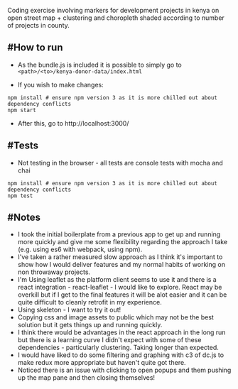 Coding exercise involving markers for development projects in kenya on open street map + clustering and choropleth shaded according to number of projects in county.

#How to run
-----------

- As the bundle.js is included it is possible to simply go to `<path>/<to>/kenya-donor-data/index.html`


- If you wish to make changes:

```
npm install # ensure npm version 3 as it is more chilled out about dependency conflicts
npm start
```

- After this, go to http://localhost:3000/

#Tests
-----------

- Not testing in the browser - all tests are console tests with mocha and chai

```
npm install # ensure npm version 3 as it is more chilled out about dependency conflicts
npm test 
```

#Notes
------

- I took the initial boilerplate from a previous app to get up and running more quickly and give me some flexibility regarding the approach I take (e.g. using es6 with webpack, using npm).
- I've taken a rather measured slow approach as I think it's important to show how I would deliver features and my normal habits of working on non throwaway projects.
- I'm Using leaflet as the platform client seems to use it and there is a react integration - react-leaflet - I would like to explore. React may be overkill but if I get to the final features it will be alot easier and it can be quite difficult to cleanly retrofit in my experience.
- Using skeleton - I want to try it out!
- Copying css and image assets to public which may not be the best solution but it gets things up and running quickly. 
- I think there would be advantages in the react approach in the long run but there is a learning curve I didn't expect with some of these dependencies - particularly clustering. Taking longer than expected.
- I would have liked to do some filtering and graphing with c3 of dc.js to make redux more appropriate but haven't quite got there.
- Noticed there is an issue with clicking to open popups and them pushing up the map pane and then closing themselves!
